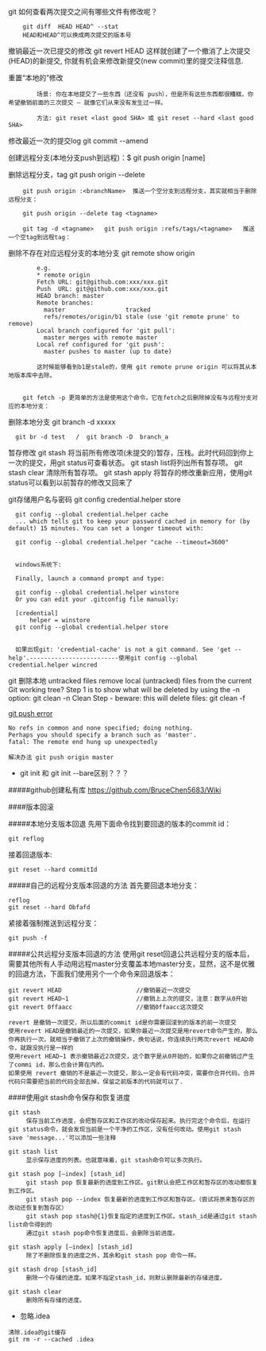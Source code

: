   git 如何查看两次提交之间有哪些文件有修改呢？

        git diff  HEAD HEAD^ --stat
        HEAD和HEAD^可以换成两次提交的版本号

  撤销最近一次已提交的修改
      git revert HEAD
      这样就创建了一个撤消了上次提交(HEAD)的新提交, 你就有机会来修改新提交(new commit)里的提交注释信息.
      
  重置“本地的”修改

			场景: 你在本地提交了一些东西（还没有 push），但是所有这些东西都很糟糕，你希望撤销前面的三次提交 — 就像它们从来没有发生过一样。

			方法: git reset <last good SHA> 或 git reset --hard <last good SHA>

  修改最近一次的提交log
        git commit --amend

  创建远程分支(本地分支push到远程)：$ git push origin [name]

  删除远程分支，tag
        git push origin --delete <branchName>

        git push origin :<branchName>  推送一个空分支到远程分支，其实就相当于删除远程分支：

        git push origin --delete tag <tagname>

        git tag -d <tagname>   git push origin :refs/tags/<tagname>   推送一个空tag到远程tag：

  删除不存在对应远程分支的本地分支
        git remote show origin

            e.g.
            * remote origin
            Fetch URL: git@github.com:xxx/xxx.git
            Push  URL: git@github.com:xxx/xxx.git
            HEAD branch: master
            Remote branches:
              master                 tracked
              refs/remotes/origin/b1 stale (use 'git remote prune' to remove)
            Local branch configured for 'git pull':
              master merges with remote master
            Local ref configured for 'git push':
              master pushes to master (up to date)

            这时候能够看到b1是stale的，使用 git remote prune origin 可以将其从本地版本库中去除。


        git fetch -p 更简单的方法是使用这个命令，它在fetch之后删除掉没有与远程分支对应的本地分支：

  删除本地分支   git branch -d xxxxx

      git br -d test   /  git branch -D  branch_a

  暂存修改
    git stash 将当前所有修改项(未提交的)暂存，压栈。此时代码回到你上一次的提交，用git status可查看状态。
    git stash list将列出所有暂存项。
    git stash clear 清除所有暂存项。
    git stash apply 将暂存的修改重新应用，使用git status可以看到以前暂存的修改又回来了

  git存储用户名与密码
      git config credential.helper store

      git config --global credential.helper cache
      ... which tells git to keep your password cached in memory for (by default) 15 minutes. You can set a longer timeout with:

      git config --global credential.helper "cache --timeout=3600"


      windows系统下:

      Finally, launch a command prompt and type:

      git config --global credential.helper winstore
      Or you can edit your .gitconfig file manually:

      [credential]
          helper = winstore
      git config --global credential.helper store


      如果出现git: 'credential-cache' is not a git command. See 'get --help'.-------------------------使用git config --global credential.helper wincred

  git 删除本地 untracked files          remove local (untracked) files from the current Git working tree?
        Step 1 is to show what will be deleted by using the -n option:
              git clean -n
        Clean Step - beware: this will delete files:
              git clean -f
  
  [git  push error](https://blog.csdn.net/viweei/article/details/6163562)
```
No refs in common and none specified; doing nothing.  
Perhaps you should specify a branch such as 'master'.  
fatal: The remote end hung up unexpectedly  

解决办法 git push origin master
```

- git init  和 git init --bare区别？？？


#####github创建私有库
https://github.com/BruceChen5683/Wiki


####版本回滚

#####本地分支版本回退
先用下面命令找到要回退的版本的commit id：
```
git reflog
```

接着回退版本:
```
git reset --hard commitId
```

#####自己的远程分支版本回退的方法
首先要回退本地分支：
```
reflog
git reset --hard Obfafd
```
紧接着强制推送到远程分支：
```
git push -f
```

#####公共远程分支版本回退的方法
使用git reset回退公共远程分支的版本后，需要其他所有人手动用远程master分支覆盖本地master分支，显然，这不是优雅的回退方法，下面我们使用另个一个命令来回退版本：
```
git revert HEAD                     //撤销最近一次提交
git revert HEAD~1                   //撤销上上次的提交，注意：数字从0开始
git revert 0ffaacc                  //撤销0ffaacc这次提交

revert 是撤销一次提交，所以后面的commit id是你需要回滚到的版本的前一次提交
使用revert HEAD是撤销最近的一次提交，如果你最近一次提交是用revert命令产生的，那么你再执行一次，就相当于撤销了上次的撤销操作，换句话说，你连续执行两次revert HEAD命令，就跟没执行是一样的
使用revert HEAD~1 表示撤销最近2次提交，这个数字是从0开始的，如果你之前撤销过产生了commi id，那么也会计算在内的。
如果使用 revert 撤销的不是最近一次提交，那么一定会有代码冲突，需要你合并代码，合并代码只需要把当前的代码全部去掉，保留之前版本的代码就可以了.
```

####使用git stash命令保存和恢复进度
```
git stash
     保存当前工作进度，会把暂存区和工作区的改动保存起来。执行完这个命令后，在运行git status命令，就会发现当前是一个干净的工作区，没有任何改动。使用git stash save 'message...'可以添加一些注释

git stash list
     显示保存进度的列表。也就意味着，git stash命令可以多次执行。

git stash pop [–index] [stash_id]
     git stash pop 恢复最新的进度到工作区。git默认会把工作区和暂存区的改动都恢复到工作区。
     git stash pop --index 恢复最新的进度到工作区和暂存区。（尝试将原来暂存区的改动还恢复到暂存区）
     git stash pop stash@{1}恢复指定的进度到工作区。stash_id是通过git stash list命令得到的 
     通过git stash pop命令恢复进度后，会删除当前进度。

git stash apply [–index] [stash_id]
     除了不删除恢复的进度之外，其余和git stash pop 命令一样。

git stash drop [stash_id]
     删除一个存储的进度。如果不指定stash_id，则默认删除最新的存储进度。

git stash clear
     删除所有存储的进度。
```

- 忽略.idea
```
清除.idea的git缓存
git rm -r --cached .idea
```